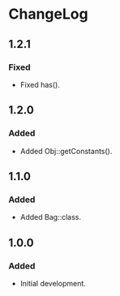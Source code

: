 # ChangeLog

## 1.2.1

### Fixed
- Fixed has().

## 1.2.0

### Added
- Added Obj::getConstants().


## 1.1.0

### Added
- Added Bag::class.


## 1.0.0

### Added
- Initial development.
